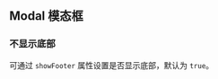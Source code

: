 <div class="demo-header">
<p class="overviewicon">
  <span class="wapi-tips-messagebox"/>
</p>

## Modal 模态框

<nova-uxlink widget-name="Modal"></nova-uxlink>
</div>

### 不显示底部

可通过 `showFooter` 属性设置是否显示底部，默认为 `true`。

<nova-demo-view link="modal/showFooter"></nova-demo-view>

<br>
